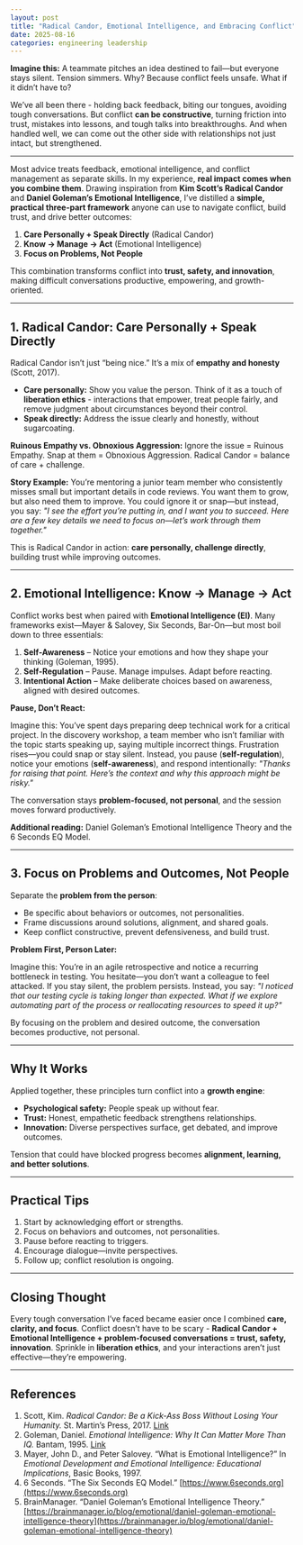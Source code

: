 ```yaml
---
layout: post
title: "Radical Candor, Emotional Intelligence, and Embracing Conflict"
date: 2025-08-16
categories: engineering leadership
---
```


**Imagine this:** A teammate pitches an idea destined to fail—but everyone stays silent. Tension simmers. Why? Because conflict feels unsafe. What if it didn’t have to?

We’ve all been there - holding back feedback, biting our tongues, avoiding tough conversations. But conflict **can be constructive**, turning friction into trust, mistakes into lessons, and tough talks into breakthroughs. And when handled well, we can come out the other side with relationships not just intact, but strengthened.

---

Most advice treats feedback, emotional intelligence, and conflict management as separate skills. In my experience, **real impact comes when you combine them**. Drawing inspiration from **Kim Scott’s Radical Candor** and **Daniel Goleman’s Emotional Intelligence**, I’ve distilled a **simple, practical three-part framework** anyone can use to navigate conflict, build trust, and drive better outcomes:

1. **Care Personally + Speak Directly** (Radical Candor)
2. **Know → Manage → Act** (Emotional Intelligence)
3. **Focus on Problems, Not People**

This combination transforms conflict into **trust, safety, and innovation**, making difficult conversations productive, empowering, and growth-oriented.

---

## **1. Radical Candor: Care Personally + Speak Directly**

Radical Candor isn’t just “being nice.” It’s a mix of **empathy and honesty** (Scott, 2017).

* **Care personally:** Show you value the person. Think of it as a touch of **liberation ethics** - interactions that empower, treat people fairly, and remove judgment about circumstances beyond their control.
* **Speak directly:** Address the issue clearly and honestly, without sugarcoating.

**Ruinous Empathy vs. Obnoxious Aggression:** Ignore the issue = Ruinous Empathy. Snap at them = Obnoxious Aggression. Radical Candor = balance of care + challenge.

**Story Example:** You’re mentoring a junior team member who consistently misses small but important details in code reviews. You want them to grow, but also need them to improve. You could ignore it or snap—but instead, you say:
*"I see the effort you’re putting in, and I want you to succeed. Here are a few key details we need to focus on—let’s work through them together."*

This is Radical Candor in action: **care personally, challenge directly**, building trust while improving outcomes.

---

## **2. Emotional Intelligence: Know → Manage → Act**

Conflict works best when paired with **Emotional Intelligence (EI)**. Many frameworks exist—Mayer & Salovey, Six Seconds, Bar-On—but most boil down to three essentials:

1. **Self-Awareness** – Notice your emotions and how they shape your thinking (Goleman, 1995).
2. **Self-Regulation** – Pause. Manage impulses. Adapt before reacting.
3. **Intentional Action** – Make deliberate choices based on awareness, aligned with desired outcomes.

**Pause, Don’t React:**

Imagine this: You’ve spent days preparing deep technical work for a critical project. In the discovery workshop, a team member who isn’t familiar with the topic starts speaking up, saying multiple incorrect things. Frustration rises—you could snap or stay silent. Instead, you pause (**self-regulation**), notice your emotions (**self-awareness**), and respond intentionally:
*"Thanks for raising that point. Here’s the context and why this approach might be risky."*

The conversation stays **problem-focused, not personal**, and the session moves forward productively.

**Additional reading:** Daniel Goleman’s Emotional Intelligence Theory and the 6 Seconds EQ Model.

---

## **3. Focus on Problems and Outcomes, Not People**

Separate the **problem from the person**:

* Be specific about behaviors or outcomes, not personalities.
* Frame discussions around solutions, alignment, and shared goals.
* Keep conflict constructive, prevent defensiveness, and build trust.

**Problem First, Person Later:**

Imagine this: You’re in an agile retrospective and notice a recurring bottleneck in testing. You hesitate—you don’t want a colleague to feel attacked. If you stay silent, the problem persists. Instead, you say:
*"I noticed that our testing cycle is taking longer than expected. What if we explore automating part of the process or reallocating resources to speed it up?"*

By focusing on the problem and desired outcome, the conversation becomes productive, not personal.

---

## **Why It Works**

Applied together, these principles turn conflict into a **growth engine**:

* **Psychological safety:** People speak up without fear.
* **Trust:** Honest, empathetic feedback strengthens relationships.
* **Innovation:** Diverse perspectives surface, get debated, and improve outcomes.

Tension that could have blocked progress becomes **alignment, learning, and better solutions**.

---

## **Practical Tips**

1. Start by acknowledging effort or strengths.
2. Focus on behaviors and outcomes, not personalities.
3. Pause before reacting to triggers.
4. Encourage dialogue—invite perspectives.
5. Follow up; conflict resolution is ongoing.

---

## **Closing Thought**

Every tough conversation I’ve faced became easier once I combined **care, clarity, and focus**. Conflict doesn’t have to be scary - **Radical Candor + Emotional Intelligence + problem-focused conversations = trust, safety, innovation**. Sprinkle in **liberation ethics**, and your interactions aren’t just effective—they’re empowering.

---

## **References**

1. Scott, Kim. *Radical Candor: Be a Kick-Ass Boss Without Losing Your Humanity.* St. Martin’s Press, 2017. [Link](https://www.amazon.com/Radical-Candor-Kick-Ass-Without-Humanity/dp/1250103509)
2. Goleman, Daniel. *Emotional Intelligence: Why It Can Matter More Than IQ.* Bantam, 1995. [Link](https://www.amazon.com/Emotional-Intelligence-Matter-More-Than/dp/055338371X)
3. Mayer, John D., and Peter Salovey. “What is Emotional Intelligence?” In *Emotional Development and Emotional Intelligence: Educational Implications*, Basic Books, 1997.
4. 6 Seconds. “The Six Seconds EQ Model.” [https://www.6seconds.org](https://www.6seconds.org)
5. BrainManager. “Daniel Goleman’s Emotional Intelligence Theory.” [https://brainmanager.io/blog/emotional/daniel-goleman-emotional-intelligence-theory](https://brainmanager.io/blog/emotional/daniel-goleman-emotional-intelligence-theory)
